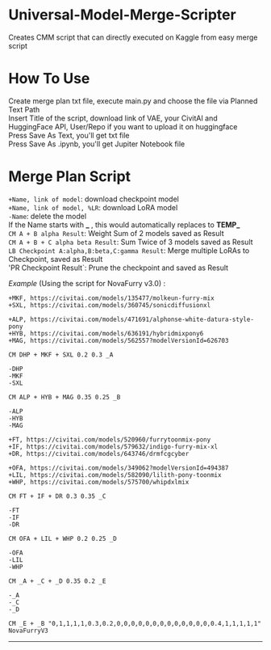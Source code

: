 # Universal-Model-Merge-Scripter
Creates CMM script that can directly executed on Kaggle from easy merge script

# How To Use
Create merge plan txt file, execute main.py and choose the file via Planned Text Path  
Insert Title of the script, download link of VAE, your CivitAI and HuggingFace API, User/Repo if you want to upload it on huggingface  
Press Save As Text, you'll get txt file  
Press Save As .ipynb, you'll get Jupiter Notebook file

# Merge Plan Script
`+Name, link of model`: download checkpoint model  
`+Name, link of model, %LR`: download LoRA model  
`-Name`: delete the model  
If the Name starts with **_** , this would automatically replaces to **TEMP_**  
`CM A + B alpha Result`: Weight Sum of 2 models saved as Result  
`CM A + B + C alpha beta Result`: Sum Twice of 3 models saved as Result  
`LB Checkpoint A:alpha,B:beta,C:gamma Result`: Merge multiple LoRAs to Checkpoint, saved as Result  
'PR Checkpoint Result`: Prune the checkpoint and saved as Result

*Example* (Using the script for NovaFurry v3.0) :  
```+DHP, https://civitai.com/models/436585/dhxl-dead-horse-project-resources-sdxlpony
+MKF, https://civitai.com/models/135477/molkeun-furry-mix
+SXL, https://civitai.com/models/360745/sonicdiffusionxl

+ALP, https://civitai.com/models/471691/alphonse-white-datura-style-pony
+HYB, https://civitai.com/models/636191/hybridmixpony6
+MAG, https://civitai.com/models/562557?modelVersionId=626703

CM DHP + MKF + SXL 0.2 0.3 _A

-DHP
-MKF
-SXL

CM ALP + HYB + MAG 0.35 0.25 _B

-ALP
-HYB
-MAG

+FT, https://civitai.com/models/520960/furrytoonmix-pony
+IF, https://civitai.com/models/579632/indigo-furry-mix-xl
+DR, https://civitai.com/models/643746/drmfcgcyber

+OFA, https://civitai.com/models/349062?modelVersionId=494387
+LIL, https://civitai.com/models/582090/lilith-pony-toonmix
+WHP, https://civitai.com/models/575700/whipdxlmix

CM FT + IF + DR 0.3 0.35 _C

-FT
-IF
-DR

CM OFA + LIL + WHP 0.2 0.25 _D

-OFA
-LIL
-WHP

CM _A + _C + _D 0.35 0.2 _E

-_A
-_C
-_D

CM _E + _B "0,1,1,1,1,0.3,0.2,0,0,0,0,0,0,0,0,0,0,0,0,0,0.4,1,1,1,1,1" NovaFurryV3
```  
____
